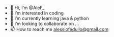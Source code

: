 - 👋 Hi, I’m @AleF_
- 👀 I’m interested in coding
- 🌱 I’m currently learning java & python
- 💞️ I’m looking to collaborate on ...
- 📫 How to reach me alessiofedullo@gmail.com

<!---
emmepsette/emmepsette is a ✨ special ✨ repository because its `README.md` (this file) appears on your GitHub profile.
You can click the Preview link to take a look at your changes.
--->
